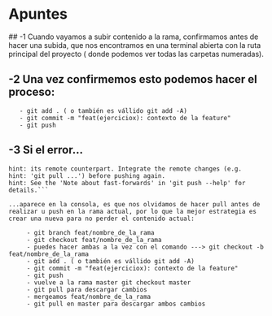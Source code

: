 # Apuntes

## -1 Cuando vayamos a subir contenido a la rama, confirmamos antes de hacer una subida, que nos encontramos en una terminal abierta con la ruta principal del proyecto ( donde podemos ver todas las carpetas numeradas). 

## -2 Una vez confirmemos esto podemos hacer el proceso: 
       - git add . ( o también es vállido git add -A)
       - git commit -m "feat(ejerciciox): contexto de la feature"
       - git push
      
## -3 Si el error...

```hint: Updates were rejected because the tip of your current branch is behind
hint: its remote counterpart. Integrate the remote changes (e.g.
hint: 'git pull ...') before pushing again.
hint: See the 'Note about fast-forwards' in 'git push --help' for details.```

...aparece en la consola, es que nos olvidamos de hacer pull antes de realizar u push en la rama actual, por lo que la mejor estrategia es crear una nueva para no perder el contenido actual: 

     - git branch feat/nombre_de_la_rama
     - git checkout feat/nombre_de_la_rama
     - puedes hacer ambas a la vez con el comando ---> git checkout -b feat/nombre_de_la_rama
     - git add . ( o también es vállido git add -A)
     - git commit -m "feat(ejerciciox): contexto de la feature"
     - git push
     - vuelve a la rama master git checkout master
     - git pull para descargar cambios
     - mergeamos feat/nombre_de_la_rama 
     - git pull en master para descargar ambos cambios

